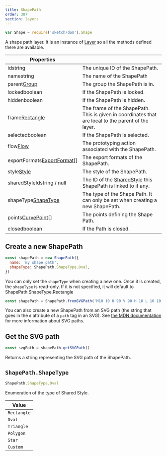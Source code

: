 ```yaml
---
title: ShapePath
order: 307
section: layers
---
```


```javascript
var Shape = require('sketch/dom').Shape
```

A shape path layer. It is an instance of [Layer](#layer) so all the methods defined there are available.

| Properties                                                                 |                                                                                                     |
| -------------------------------------------------------------------------- | --------------------------------------------------------------------------------------------------- |
| id<span class="arg-type">string</span>                                     | The unique ID of the ShapePath.                                                                     |
| name<span class="arg-type">string</span>                                   | The name of the ShapePath                                                                           |
| parent<span class="arg-type">[Group](#group)</span>                        | The group the ShapePath is in.                                                                      |
| locked<span class="arg-type">boolean</span>                                | If the ShapePath is locked.                                                                         |
| hidden<span class="arg-type">boolean</span>                                | If the ShapePath is hidden.                                                                         |
| frame<span class="arg-type">[Rectangle](#rectangle)</span>                 | The frame of the ShapePath. This is given in coordinates that are local to the parent of the layer. |
| selected<span class="arg-type">boolean</span>                              | If the ShapePath is selected.                                                                       |
| flow<span class="arg-type">[Flow](#flow)</span>                            | The prototyping action associated with the ShapePath.                                               |
| exportFormats<span class="arg-type">[ExportFormat](#exportformat)[]</span> | The export formats of the ShapePath.                                                                |
| style<span class="arg-type">[Style](#style)</span>                         | The style of the ShapePath.                                                                         |
| sharedStyleId<span class="arg-type">string / null</span>                   | The ID of the [SharedStyle](#sharedstyle) this ShapePath is linked to if any.                       |
| shapeType<span class="arg-type">[ShapeType](#shapepathshapetype)</span>    | The type of the Shape Path. It can only be set when creating a new ShapePath.                       |
| points<span class="arg-type">[CurvePoint](#curvepoint)[]</span>            | The points defining the Shape Path.                                                                 |
| closed<span class="arg-type">boolean</span>                                | If the Path is closed.                                                                              |

## Create a new ShapePath

```javascript
const shapePath = new ShapePath({
  name: 'my shape path',
  shapeType: ShapePath.ShapeType.Oval,
})
```

You can only set the `shapeType` when creating a new one. Once it is created, the `shapeType` is read-only. If it is not specified, it will default to ShapePath.ShapeType.Rectangle

```javascript
const shapePath = ShapePath.fromSVGPath('M10 10 H 90 V 90 H 10 L 10 10')
```

You can also create a new ShapePath from an SVG path (the string that goes in the `d` attribute of a `path` tag in an SVG). See [the MDN documentation](https://developer.mozilla.org/en-US/docs/Web/SVG/Tutorial/Paths) for more information about SVG paths.

## Get the SVG path

```javascript
const svgPath = shapePath.getSVGPath()
```

Returns a string representing the SVG path of the ShapePath.

## `ShapePath.ShapeType`

```javascript
ShapePath.ShapeType.Oval
```

Enumeration of the type of Shared Style.

| Value       |
| ----------- |
| `Rectangle` |
| `Oval`      |
| `Triangle`  |
| `Polygon`   |
| `Star`      |
| `Custom`    |

